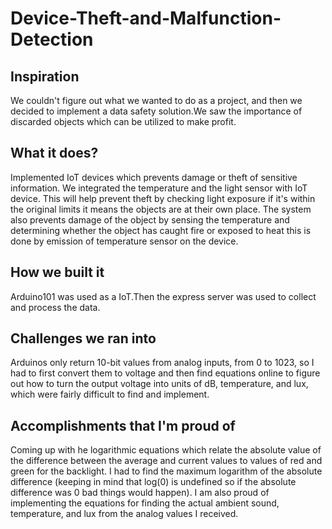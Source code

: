 # Device-Theft-and-Malfunction-Detection

## Inspiration 
We couldn't figure out what we wanted to do as a project, and then we decided to implement a data safety solution.We saw the importance of discarded objects which can be utilized to make profit.

## What it does?

Implemented IoT  devices which prevents damage or theft of sensitive information. We integrated the temperature and the light sensor with IoT device. This will help prevent theft by checking light exposure if it's within the original limits it means the objects are at their own place. The system also prevents damage of the object by sensing the temperature and determining whether the object has caught fire or exposed to heat this is done by emission of temperature sensor on the device.

## How we built it 

Arduino101 was used as a IoT.Then the express server was used to collect and process the data.

## Challenges we ran into 
Arduinos only return 10-bit values from analog inputs, from 0 to 1023, so I had to first convert them to voltage and then find equations online to figure out how to turn the output voltage into units of dB, temperature, and lux, which were fairly difficult to find and implement.

## Accomplishments that I'm proud of 
Coming up with he logarithmic equations which relate the absolute value of the difference between the average and current values to values of red and green for the backlight. I had to find the maximum logarithm of the absolute difference (keeping in mind that log(0) is undefined so if the absolute difference was 0 bad things would happen). I am also proud of implementing the equations for finding the actual ambient sound, temperature, and lux from the analog values I received.
